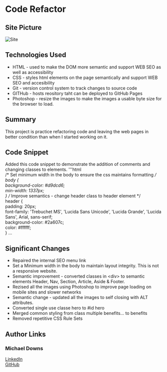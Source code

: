 # Code Refactor

## Site Picture
![Site](assets/images/horiseon-screenshot.png)

## Technologies Used
- HTML - used to make the DOM more semantic and support WEB SEO as well as accessibility
- CSS - styles html elements on the page semantically and support WEB SEO and accesibility
- Git - version control system to track changes to source code
- GITHub - hosts reository taht can be deployed to GitHub Pages
- Photoshop - resize the images to make the images a usable byte size for the browser to load.

## Summary
This project is practice refactoring code and leaving the web pages in better condition than when I started working on it.  

## Code Snippet
Added this code snippet to demonstrate the addition of comments and changing classes to elements.
'''html  
/* Set minimum width in the body to ensure the css maintains formatting */  
body {  
    background-color: #d9dcd6;  
    min-width: 1337px;  
}
/* Improve semantics - change header class to header element */  
header {  
    padding: 20px;  
    font-family: 'Trebuchet MS', 'Lucida Sans Unicode', 'Lucida Grande', 'Lucida Sans', Arial, sans-serif;  
    background-color: #2a607c;  
    color: #ffffff;  
}
...

## Significant Changes
- Repaired the internal SEO menu link
- Set a Minimum width in the body to maintain layout integrity.  This is not a responsive website.
- Semantic improvement - converted classes in \<div> to semantic elements Header, Nav, Section, Article, Aside & Footer.
- Rezised all the images using Photoshop to improve page loading on mobile sites and slower networks
- Semantic change - updated all the images to self closing with ALT attributes.
- Converted single use classe hero to #id hero
- Merged common styling from class multiple benefits... to benefits
- Removed repetitive CSS Rule Sets

## Author Links
### Michael Downs
[LinkedIn](http://www.linkedin.com/in/michaeldownssj)  
[GitHub](https://chindowns.github.io/) 
